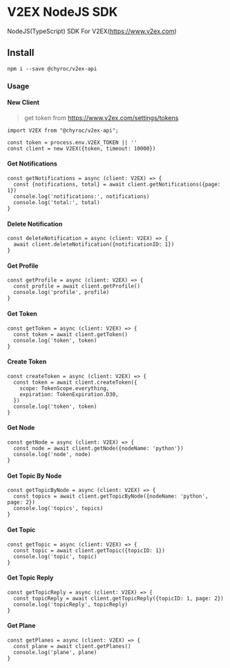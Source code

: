 # V2EX NodeJS SDK

NodeJS(TypeScript) SDK For V2EX(https://www.v2ex.com)

## Install

```shell
npm i --save @chyroc/v2ex-api
```

### Usage

#### New Client

> get token from https://www.v2ex.com/settings/tokens

```node
import V2EX from "@chyroc/v2ex-api";

const token = process.env.V2EX_TOKEN || ''
const client = new V2EX({token, timeout: 10000})
```

#### Get Notifications

```node
const getNotifications = async (client: V2EX) => {
  const {notifications, total} = await client.getNotifications({page: 1})
  console.log('notifications:', notifications)
  console.log('total:', total)
}
```

#### Delete Notification

```node
const deleteNotification = async (client: V2EX) => {
  await client.deleteNotification({notificationID: 1})
}
```

#### Get Profile

```node
const getProfile = async (client: V2EX) => {
  const profile = await client.getProfile()
  console.log('profile', profile)
}
```

#### Get Token

```node
const getToken = async (client: V2EX) => {
  const token = await client.getToken()
  console.log('token', token)
}
```

#### Create Token

```node
const createToken = async (client: V2EX) => {
  const token = await client.createToken({
    scope: TokenScope.everything,
    expiration: TokenExpiration.D30,
  })
  console.log('token', token)
}
```

#### Get Node

```node
const getNode = async (client: V2EX) => {
  const node = await client.getNode({nodeName: 'python'})
  console.log('node', node)
}
```

#### Get Topic By Node

```node
const getTopicByNode = async (client: V2EX) => {
  const topics = await client.getTopicByNode({nodeName: 'python', page: 2})
  console.log('topics', topics)
}
```

#### Get Topic

```node
const getTopic = async (client: V2EX) => {
  const topic = await client.getTopic({topicID: 1})
  console.log('topic', topic)
}
```

#### Get Topic Reply

```node
const getTopicReply = async (client: V2EX) => {
  const topicReply = await client.getTopicReply({topicID: 1, page: 2})
  console.log('topicReply', topicReply)
}
```

#### Get Plane

```node
const getPlanes = async (client: V2EX) => {
  const plane = await client.getPlanes()
  console.log('plane', plane)
}
```

